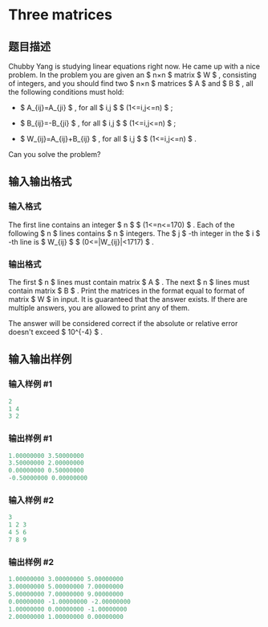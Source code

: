 # Three matrices

## 题目描述

Chubby Yang is studying linear equations right now. He came up with a nice problem. In the problem you are given an $ n×n $ matrix $ W $ , consisting of integers, and you should find two $ n×n $ matrices $ A $ and $ B $ , all the following conditions must hold:

- $ A_{ij}=A_{ji} $ , for all $ i,j $ $ (1<=i,j<=n) $ ;

- $ B_{ij}=-B_{ji} $ , for all $ i,j $ $ (1<=i,j<=n) $ ;

- $ W_{ij}=A_{ij}+B_{ij} $ , for all $ i,j $ $ (1<=i,j<=n) $ .

Can you solve the problem?

## 输入输出格式

### 输入格式

The first line contains an integer $ n $ $ (1<=n<=170) $ . Each of the following $ n $ lines contains $ n $ integers. The $ j $ -th integer in the $ i $ -th line is $ W_{ij} $ $ (0<=|W_{ij}|&lt;1717) $ .

### 输出格式

The first $ n $ lines must contain matrix $ A $ . The next $ n $ lines must contain matrix $ B $ . Print the matrices in the format equal to format of matrix $ W $ in input. It is guaranteed that the answer exists. If there are multiple answers, you are allowed to print any of them.

The answer will be considered correct if the absolute or relative error doesn't exceed $ 10^{-4} $ .

## 输入输出样例

### 输入样例 #1

```cpp
2
1 4
3 2

```
### 输出样例 #1

```cpp
1.00000000 3.50000000
3.50000000 2.00000000
0.00000000 0.50000000
-0.50000000 0.00000000

```
### 输入样例 #2

```cpp
3
1 2 3
4 5 6
7 8 9

```
### 输出样例 #2

```cpp
1.00000000 3.00000000 5.00000000
3.00000000 5.00000000 7.00000000
5.00000000 7.00000000 9.00000000
0.00000000 -1.00000000 -2.00000000
1.00000000 0.00000000 -1.00000000
2.00000000 1.00000000 0.00000000

```
